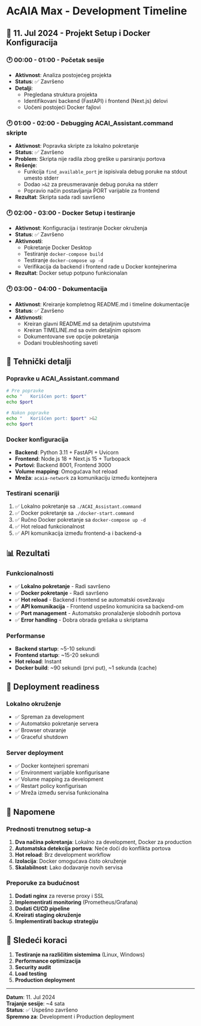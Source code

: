# AcAIA Max - Development Timeline

## 📅 11. Jul 2024 - Projekt Setup i Docker Konfiguracija

### 🕐 00:00 - 01:00 - Početak sesije
- **Aktivnost**: Analiza postojećeg projekta
- **Status**: ✅ Završeno
- **Detalji**: 
  - Pregledana struktura projekta
  - Identifikovani backend (FastAPI) i frontend (Next.js) delovi
  - Uočeni postojeći Docker fajlovi

### 🕐 01:00 - 02:00 - Debugging ACAI_Assistant.command skripte
- **Aktivnost**: Popravka skripte za lokalno pokretanje
- **Status**: ✅ Završeno
- **Problem**: Skripta nije radila zbog greške u parsiranju portova
- **Rešenje**: 
  - Funkcija `find_available_port` je ispisivala debug poruke na stdout umesto stderr
  - Dodao `>&2` za preusmeravanje debug poruka na stderr
  - Popravio način postavljanja PORT varijable za frontend
- **Rezultat**: Skripta sada radi savršeno

### 🕐 02:00 - 03:00 - Docker Setup i testiranje
- **Aktivnost**: Konfiguracija i testiranje Docker okruženja
- **Status**: ✅ Završeno
- **Aktivnosti**:
  - Pokretanje Docker Desktop
  - Testiranje `docker-compose build`
  - Testiranje `docker-compose up -d`
  - Verifikacija da backend i frontend rade u Docker kontejnerima
- **Rezultat**: Docker setup potpuno funkcionalan

### 🕐 03:00 - 04:00 - Dokumentacija
- **Aktivnost**: Kreiranje kompletnog README.md i timeline dokumentacije
- **Status**: ✅ Završeno
- **Aktivnosti**:
  - Kreiran glavni README.md sa detaljnim uputstvima
  - Kreiran TIMELINE.md sa ovim detaljnim opisom
  - Dokumentovane sve opcije pokretanja
  - Dodani troubleshooting saveti

## 🔧 Tehnički detalji

### Popravke u ACAI_Assistant.command
```bash
# Pre popravke
echo "   Korišćen port: $port"
echo $port

# Nakon popravke  
echo "   Korišćen port: $port" >&2
echo $port
```

### Docker konfiguracija
- **Backend**: Python 3.11 + FastAPI + Uvicorn
- **Frontend**: Node.js 18 + Next.js 15 + Turbopack
- **Portovi**: Backend 8001, Frontend 3000
- **Volume mapping**: Omogućava hot reload
- **Mreža**: `acaia-network` za komunikaciju između kontejnera

### Testirani scenariji
1. ✅ Lokalno pokretanje sa `./ACAI_Assistant.command`
2. ✅ Docker pokretanje sa `./docker-start.command`
3. ✅ Ručno Docker pokretanje sa `docker-compose up -d`
4. ✅ Hot reload funkcionalnost
5. ✅ API komunikacija između frontend-a i backend-a

## 📊 Rezultati

### Funkcionalnosti
- ✅ **Lokalno pokretanje** - Radi savršeno
- ✅ **Docker pokretanje** - Radi savršeno  
- ✅ **Hot reload** - Backend i frontend se automatski osvežavaju
- ✅ **API komunikacija** - Frontend uspešno komunicira sa backend-om
- ✅ **Port management** - Automatsko pronalaženje slobodnih portova
- ✅ **Error handling** - Dobra obrada grešaka u skriptama

### Performanse
- **Backend startup**: ~5-10 sekundi
- **Frontend startup**: ~15-20 sekundi
- **Hot reload**: Instant
- **Docker build**: ~90 sekundi (prvi put), ~1 sekunda (cache)

## 🚀 Deployment readiness

### Lokalno okruženje
- ✅ Spreman za development
- ✅ Automatsko pokretanje servera
- ✅ Browser otvaranje
- ✅ Graceful shutdown

### Server deployment
- ✅ Docker kontejneri spremani
- ✅ Environment varijable konfigurisane
- ✅ Volume mapping za development
- ✅ Restart policy konfigurisan
- ✅ Mreža između servisa funkcionalna

## 📝 Napomene

### Prednosti trenutnog setup-a
1. **Dva načina pokretanja**: Lokalno za development, Docker za production
2. **Automatska detekcija portova**: Neće doći do konflikta portova
3. **Hot reload**: Brz development workflow
4. **Izolacija**: Docker omogućava čisto okruženje
5. **Skalabilnost**: Lako dodavanje novih servisa

### Preporuke za budućnost
1. **Dodati nginx** za reverse proxy i SSL
2. **Implementirati monitoring** (Prometheus/Grafana)
3. **Dodati CI/CD pipeline**
4. **Kreirati staging okruženje**
5. **Implementirati backup strategiju**

## 🎯 Sledeći koraci

1. **Testiranje na različitim sistemima** (Linux, Windows)
2. **Performance optimizacija**
3. **Security audit**
4. **Load testing**
5. **Production deployment**

---

**Datum**: 11. Jul 2024  
**Trajanje sesije**: ~4 sata  
**Status**: ✅ Uspešno završeno  
**Spremno za**: Development i Production deployment 